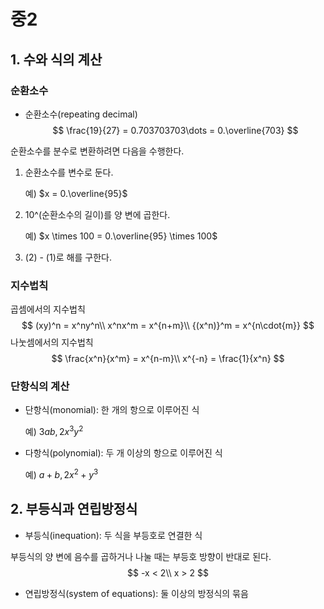 # 중2

## 1. 수와 식의 계산

### 순환소수

- 순환소수(repeating decimal)
  $$
  \frac{19}{27} = 0.703703703\dots = 0.\overline{703}
  $$

순환소수를 분수로 변환하려면 다음을 수행한다.

1. 순환소수를 변수로 둔다.

   예)  $x = 0.\overline{95}$

2. 10^(순환소수의 길이)를 양 변에 곱한다.

   예)  $x \times 100 = 0.\overline{95} \times 100$

3. (2) - (1)로 해를 구한다.

### 지수법칙

곱셈에서의 지수법칙
$$
(xy)^n = x^ny^n\\
x^nx^m = x^{n+m}\\
{(x^n)}^m = x^{n\cdot{m}}
$$
나눗셈에서의 지수법칙
$$
\frac{x^n}{x^m} = x^{n-m}\\
x^{-n} = \frac{1}{x^n}
$$

### 단항식의 계산

- 단항식(monomial): 한 개의 항으로 이루어진 식

  예)  $3ab, 2x^3y^2$

- 다항식(polynomial): 두 개 이상의 항으로 이루어진 식

  예)  $a + b, 2x^2 + y^3$

## 2. 부등식과 연립방정식

- 부등식(inequation): 두 식을 부등호로 연결한 식

부등식의 양 변에 음수를 곱하거나 나눌 때는 부등호 방향이 반대로 된다.
$$
-x < 2\\
x > 2
$$

- 연립방정식(system of equations): 둘 이상의 방정식의 묶음
